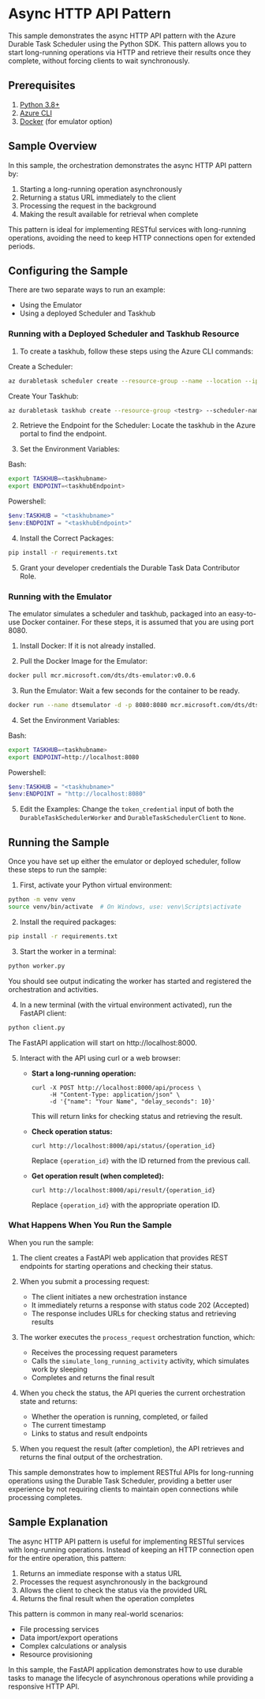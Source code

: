 # Async HTTP API Pattern

This sample demonstrates the async HTTP API pattern with the Azure Durable Task Scheduler using the Python SDK. This pattern allows you to start long-running operations via HTTP and retrieve their results once they complete, without forcing clients to wait synchronously.

## Prerequisites

1. [Python 3.8+](https://www.python.org/downloads/)
2. [Azure CLI](https://docs.microsoft.com/cli/azure/install-azure-cli)
3. [Docker](https://www.docker.com/products/docker-desktop/) (for emulator option)

## Sample Overview

In this sample, the orchestration demonstrates the async HTTP API pattern by:

1. Starting a long-running operation asynchronously
2. Returning a status URL immediately to the client
3. Processing the request in the background
4. Making the result available for retrieval when complete

This pattern is ideal for implementing RESTful services with long-running operations, avoiding the need to keep HTTP connections open for extended periods.

## Configuring the Sample

There are two separate ways to run an example:

- Using the Emulator
- Using a deployed Scheduler and Taskhub

### Running with a Deployed Scheduler and Taskhub Resource

1. To create a taskhub, follow these steps using the Azure CLI commands:

Create a Scheduler:

```bash
az durabletask scheduler create --resource-group --name --location --ip-allowlist "[0.0.0.0/0]" --sku-capacity 1 --sku-name "Dedicated" --tags "{'myattribute':'myvalue'}"
```

Create Your Taskhub:

```bash
az durabletask taskhub create --resource-group <testrg> --scheduler-name <testscheduler> --name <testtaskhub>
```

2. Retrieve the Endpoint for the Scheduler: Locate the taskhub in the Azure portal to find the endpoint.

3. Set the Environment Variables:

Bash:
```bash
export TASKHUB=<taskhubname>
export ENDPOINT=<taskhubEndpoint>
```

Powershell:
```powershell
$env:TASKHUB = "<taskhubname>"
$env:ENDPOINT = "<taskhubEndpoint>"
```

4. Install the Correct Packages:
```bash
pip install -r requirements.txt
```

5. Grant your developer credentials the Durable Task Data Contributor Role.

### Running with the Emulator

The emulator simulates a scheduler and taskhub, packaged into an easy-to-use Docker container. For these steps, it is assumed that you are using port 8080.

1. Install Docker: If it is not already installed.

2. Pull the Docker Image for the Emulator:

```bash
docker pull mcr.microsoft.com/dts/dts-emulator:v0.0.6
```

3. Run the Emulator: Wait a few seconds for the container to be ready.

```bash
docker run --name dtsemulator -d -p 8080:8080 mcr.microsoft.com/dts/dts-emulator:v0.0.4
```

4. Set the Environment Variables:

Bash:
```bash
export TASKHUB=<taskhubname>
export ENDPOINT=http://localhost:8080
```

Powershell:
```powershell
$env:TASKHUB = "<taskhubname>"
$env:ENDPOINT = "http://localhost:8080"
```

5. Edit the Examples: Change the `token_credential` input of both the `DurableTaskSchedulerWorker` and `DurableTaskSchedulerClient` to `None`.

## Running the Sample

Once you have set up either the emulator or deployed scheduler, follow these steps to run the sample:

1. First, activate your Python virtual environment:
```bash
python -m venv venv
source venv/bin/activate  # On Windows, use: venv\Scripts\activate
```

2. Install the required packages:
```bash
pip install -r requirements.txt
```

3. Start the worker in a terminal:
```bash
python worker.py
```
You should see output indicating the worker has started and registered the orchestration and activities.

4. In a new terminal (with the virtual environment activated), run the FastAPI client:
```bash
python client.py
```
The FastAPI application will start on http://localhost:8000.

5. Interact with the API using curl or a web browser:

   - **Start a long-running operation:**
     ```
     curl -X POST http://localhost:8000/api/process \
          -H "Content-Type: application/json" \
          -d '{"name": "Your Name", "delay_seconds": 10}'
     ```
     This will return links for checking status and retrieving the result.

   - **Check operation status:**
     ```
     curl http://localhost:8000/api/status/{operation_id}
     ```
     Replace `{operation_id}` with the ID returned from the previous call.

   - **Get operation result (when completed):**
     ```
     curl http://localhost:8000/api/result/{operation_id}
     ```
     Replace `{operation_id}` with the appropriate operation ID.

### What Happens When You Run the Sample

When you run the sample:

1. The client creates a FastAPI web application that provides REST endpoints for starting operations and checking their status.

2. When you submit a processing request:
   - The client initiates a new orchestration instance
   - It immediately returns a response with status code 202 (Accepted)
   - The response includes URLs for checking status and retrieving results

3. The worker executes the `process_request` orchestration function, which:
   - Receives the processing request parameters
   - Calls the `simulate_long_running_activity` activity, which simulates work by sleeping
   - Completes and returns the final result

4. When you check the status, the API queries the current orchestration state and returns:
   - Whether the operation is running, completed, or failed
   - The current timestamp
   - Links to status and result endpoints

5. When you request the result (after completion), the API retrieves and returns the final output of the orchestration.

This sample demonstrates how to implement RESTful APIs for long-running operations using the Durable Task Scheduler, providing a better user experience by not requiring clients to maintain open connections while processing completes.

## Sample Explanation

The async HTTP API pattern is useful for implementing RESTful services with long-running operations. Instead of keeping an HTTP connection open for the entire operation, this pattern:

1. Returns an immediate response with a status URL
2. Processes the request asynchronously in the background
3. Allows the client to check the status via the provided URL
4. Returns the final result when the operation completes

This pattern is common in many real-world scenarios:
- File processing services
- Data import/export operations
- Complex calculations or analysis
- Resource provisioning

In this sample, the FastAPI application demonstrates how to use durable tasks to manage the lifecycle of asynchronous operations while providing a responsive HTTP API.
